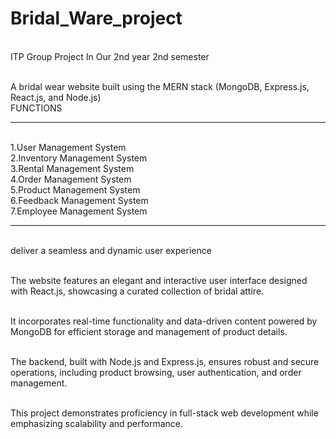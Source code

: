 # Bridal_Ware_project
<br/>ITP Group Project In Our 2nd year 2nd semester

<br/>A bridal wear website built using the MERN stack (MongoDB, Express.js, React.js, and Node.js) 
<br/>FUNCTIONS

****

<br/>1.User Management System
<br/>2.Inventory Management System
<br/>3.Rental Management System
<br/>4.Order Management System
<br/>5.Product Management System
<br/>6.Feedback Management System
<br/>7.Employee Management System

***

<br/>deliver a seamless and dynamic user experience

<br/>The website features an elegant and interactive user interface designed with React.js, showcasing a curated collection of bridal attire.

 <br/>It incorporates real-time functionality and data-driven content powered by MongoDB for efficient storage and management of product details. 
 
 <br/>The backend, built with Node.js and Express.js, ensures robust and secure operations, including product browsing, user authentication, and order management.
 
 <br/>This project demonstrates proficiency in full-stack web development while emphasizing scalability and performance.
